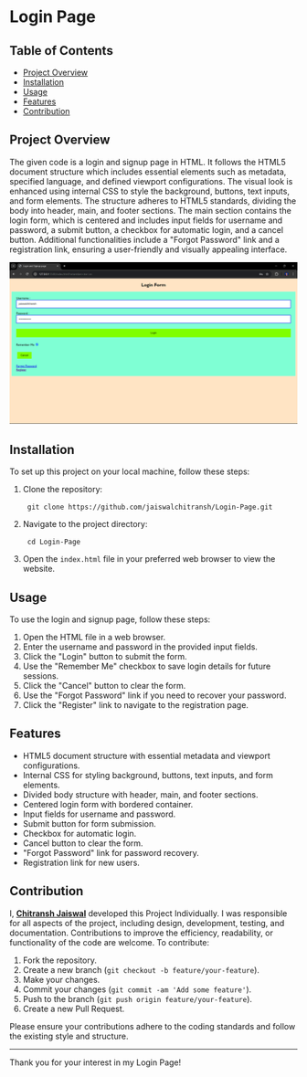 # Login Page

## Table of Contents
- [Project Overview](#project-overview)
- [Installation](#installation)
- [Usage](#usage)
- [Features](#features)
- [Contribution](#contribution)


## Project Overview
The given code is a login and signup page in HTML. It follows the HTML5 document structure which includes essential elements such as metadata, specified language, and defined viewport configurations. The visual look is enhanced using internal CSS to style the background, buttons, text inputs, and form elements. The structure adheres to HTML5 standards, dividing the body into header, main, and footer sections. The main section contains the login form, which is centered and includes input fields for username and password, a submit button, a checkbox for automatic login, and a cancel button. Additional functionalities include a "Forgot Password" link and a registration link, ensuring a user-friendly and visually appealing interface.

![alt text](https://github.com/jaiswalchitransh/Login-Page/blob/main/Sample%20Output/Sample%20Output%201.png)

## Installation
To set up this project on your local machine, follow these steps:
1. Clone the repository:

        git clone https://github.com/jaiswalchitransh/Login-Page.git
 
3. Navigate to the project directory:

        cd Login-Page

5. Open the `index.html` file in your preferred web browser to view the website.


## Usage
To use the login and signup page, follow these steps:
1. Open the HTML file in a web browser.
2. Enter the username and password in the provided input fields.
3. Click the "Login" button to submit the form.
4. Use the "Remember Me" checkbox to save login details for future sessions.
5. Click the "Cancel" button to clear the form.
6. Use the "Forgot Password" link if you need to recover your password.
7. Click the "Register" link to navigate to the registration page.


## Features
- HTML5 document structure with essential metadata and viewport configurations.
- Internal CSS for styling background, buttons, text inputs, and form elements.
- Divided body structure with header, main, and footer sections.
- Centered login form with bordered container.
- Input fields for username and password.
- Submit button for form submission.
- Checkbox for automatic login.
- Cancel button to clear the form.
- "Forgot Password" link for password recovery.
- Registration link for new users.


## Contribution
I, **[Chitransh Jaiswal](https://www.linkedin.com/in/jaiswalchitransh/)** developed this Project Individually. I was responsible for all aspects of the project, including design, development, testing, and documentation.
Contributions to improve the efficiency, readability, or functionality of the code are welcome. To contribute:
1. Fork the repository.
2. Create a new branch (`git checkout -b feature/your-feature`).
3. Make your changes.
4. Commit your changes (`git commit -am 'Add some feature'`).
5. Push to the branch (`git push origin feature/your-feature`).
6. Create a new Pull Request.

Please ensure your contributions adhere to the coding standards and follow the existing style and structure.

---

Thank you for your interest in my Login Page!
